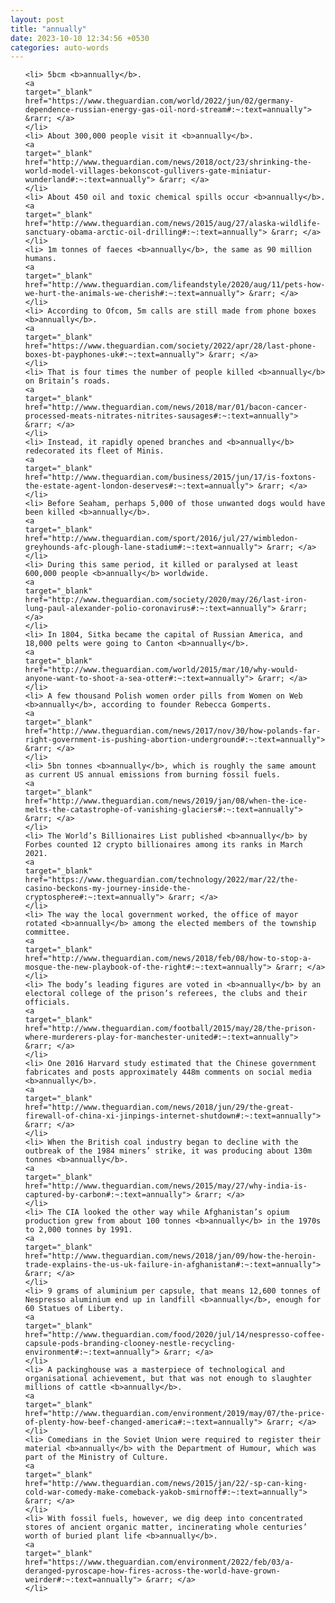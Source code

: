 ```yaml
---
layout: post
title: "annually"
date: 2023-10-10 12:34:56 +0530
categories: auto-words
---
```

<ol>

    <li> 5bcm <b>annually</b>.
    <a 
    target="_blank" 
    href="https://www.theguardian.com/world/2022/jun/02/germany-dependence-russian-energy-gas-oil-nord-stream#:~:text=annually"> &rarr; </a>
    </li>
    <li> About 300,000 people visit it <b>annually</b>.
    <a 
    target="_blank" 
    href="http://www.theguardian.com/news/2018/oct/23/shrinking-the-world-model-villages-bekonscot-gullivers-gate-miniatur-wunderland#:~:text=annually"> &rarr; </a>
    </li>
    <li> About 450 oil and toxic chemical spills occur <b>annually</b>.
    <a 
    target="_blank" 
    href="http://www.theguardian.com/news/2015/aug/27/alaska-wildlife-sanctuary-obama-arctic-oil-drilling#:~:text=annually"> &rarr; </a>
    </li>
    <li> 1m tonnes of faeces <b>annually</b>, the same as 90 million humans.
    <a 
    target="_blank" 
    href="http://www.theguardian.com/lifeandstyle/2020/aug/11/pets-how-we-hurt-the-animals-we-cherish#:~:text=annually"> &rarr; </a>
    </li>
    <li> According to Ofcom, 5m calls are still made from phone boxes <b>annually</b>.
    <a 
    target="_blank" 
    href="https://www.theguardian.com/society/2022/apr/28/last-phone-boxes-bt-payphones-uk#:~:text=annually"> &rarr; </a>
    </li>
    <li> That is four times the number of people killed <b>annually</b> on Britain’s roads.
    <a 
    target="_blank" 
    href="http://www.theguardian.com/news/2018/mar/01/bacon-cancer-processed-meats-nitrates-nitrites-sausages#:~:text=annually"> &rarr; </a>
    </li>
    <li> Instead, it rapidly opened branches and <b>annually</b> redecorated its fleet of Minis.
    <a 
    target="_blank" 
    href="http://www.theguardian.com/business/2015/jun/17/is-foxtons-the-estate-agent-london-deserves#:~:text=annually"> &rarr; </a>
    </li>
    <li> Before Seaham, perhaps 5,000 of those unwanted dogs would have been killed <b>annually</b>.
    <a 
    target="_blank" 
    href="http://www.theguardian.com/sport/2016/jul/27/wimbledon-greyhounds-afc-plough-lane-stadium#:~:text=annually"> &rarr; </a>
    </li>
    <li> During this same period, it killed or paralysed at least 600,000 people <b>annually</b> worldwide.
    <a 
    target="_blank" 
    href="http://www.theguardian.com/society/2020/may/26/last-iron-lung-paul-alexander-polio-coronavirus#:~:text=annually"> &rarr; </a>
    </li>
    <li> In 1804, Sitka became the capital of Russian America, and 18,000 pelts were going to Canton <b>annually</b>.
    <a 
    target="_blank" 
    href="http://www.theguardian.com/world/2015/mar/10/why-would-anyone-want-to-shoot-a-sea-otter#:~:text=annually"> &rarr; </a>
    </li>
    <li> A few thousand Polish women order pills from Women on Web <b>annually</b>, according to founder Rebecca Gomperts.
    <a 
    target="_blank" 
    href="http://www.theguardian.com/news/2017/nov/30/how-polands-far-right-government-is-pushing-abortion-underground#:~:text=annually"> &rarr; </a>
    </li>
    <li> 5bn tonnes <b>annually</b>, which is roughly the same amount as current US annual emissions from burning fossil fuels.
    <a 
    target="_blank" 
    href="http://www.theguardian.com/news/2019/jan/08/when-the-ice-melts-the-catastrophe-of-vanishing-glaciers#:~:text=annually"> &rarr; </a>
    </li>
    <li> The World’s Billionaires List published <b>annually</b> by Forbes counted 12 crypto billionaires among its ranks in March 2021.
    <a 
    target="_blank" 
    href="https://www.theguardian.com/technology/2022/mar/22/the-casino-beckons-my-journey-inside-the-cryptosphere#:~:text=annually"> &rarr; </a>
    </li>
    <li> The way the local government worked, the office of mayor rotated <b>annually</b> among the elected members of the township committee.
    <a 
    target="_blank" 
    href="http://www.theguardian.com/news/2018/feb/08/how-to-stop-a-mosque-the-new-playbook-of-the-right#:~:text=annually"> &rarr; </a>
    </li>
    <li> The body’s leading figures are voted in <b>annually</b> by an electoral college of the prison’s referees, the clubs and their officials.
    <a 
    target="_blank" 
    href="http://www.theguardian.com/football/2015/may/28/the-prison-where-murderers-play-for-manchester-united#:~:text=annually"> &rarr; </a>
    </li>
    <li> One 2016 Harvard study estimated that the Chinese government fabricates and posts approximately 448m comments on social media <b>annually</b>.
    <a 
    target="_blank" 
    href="http://www.theguardian.com/news/2018/jun/29/the-great-firewall-of-china-xi-jinpings-internet-shutdown#:~:text=annually"> &rarr; </a>
    </li>
    <li> When the British coal industry began to decline with the outbreak of the 1984 miners’ strike, it was producing about 130m tonnes <b>annually</b>.
    <a 
    target="_blank" 
    href="http://www.theguardian.com/news/2015/may/27/why-india-is-captured-by-carbon#:~:text=annually"> &rarr; </a>
    </li>
    <li> The CIA looked the other way while Afghanistan’s opium production grew from about 100 tonnes <b>annually</b> in the 1970s to 2,000 tonnes by 1991.
    <a 
    target="_blank" 
    href="http://www.theguardian.com/news/2018/jan/09/how-the-heroin-trade-explains-the-us-uk-failure-in-afghanistan#:~:text=annually"> &rarr; </a>
    </li>
    <li> 9 grams of aluminium per capsule, that means 12,600 tonnes of Nespresso aluminium end up in landfill <b>annually</b>, enough for 60 Statues of Liberty.
    <a 
    target="_blank" 
    href="http://www.theguardian.com/food/2020/jul/14/nespresso-coffee-capsule-pods-branding-clooney-nestle-recycling-environment#:~:text=annually"> &rarr; </a>
    </li>
    <li> A packinghouse was a masterpiece of technological and organisational achievement, but that was not enough to slaughter millions of cattle <b>annually</b>.
    <a 
    target="_blank" 
    href="http://www.theguardian.com/environment/2019/may/07/the-price-of-plenty-how-beef-changed-america#:~:text=annually"> &rarr; </a>
    </li>
    <li> Comedians in the Soviet Union were required to register their material <b>annually</b> with the Department of Humour, which was part of the Ministry of Culture.
    <a 
    target="_blank" 
    href="http://www.theguardian.com/news/2015/jan/22/-sp-can-king-cold-war-comedy-make-comeback-yakob-smirnoff#:~:text=annually"> &rarr; </a>
    </li>
    <li> With fossil fuels, however, we dig deep into concentrated stores of ancient organic matter, incinerating whole centuries’ worth of buried plant life <b>annually</b>.
    <a 
    target="_blank" 
    href="https://www.theguardian.com/environment/2022/feb/03/a-deranged-pyroscape-how-fires-across-the-world-have-grown-weirder#:~:text=annually"> &rarr; </a>
    </li>